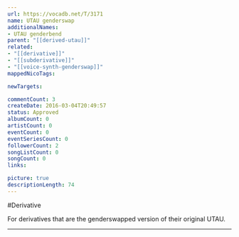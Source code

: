 ```yaml
---
url: https://vocadb.net/T/3171
name: UTAU genderswap
additionalNames: 
- UTAU genderbend
parent: "[[derived-utau]]"
related:
- "[[derivative]]"
- "[[subderivative]]"
- "[[voice-synth-genderswap]]"
mappedNicoTags:

newTargets:

commentCount: 3
createDate: 2016-03-04T20:49:57
status: Approved
albumCount: 0
artistCount: 0
eventCount: 0
eventSeriesCount: 0
followerCount: 2
songListCount: 0
songCount: 0
links: 

picture: true
descriptionLength: 74
---
```


#Derivative

For derivatives that are the genderswapped version of their original UTAU.

---


